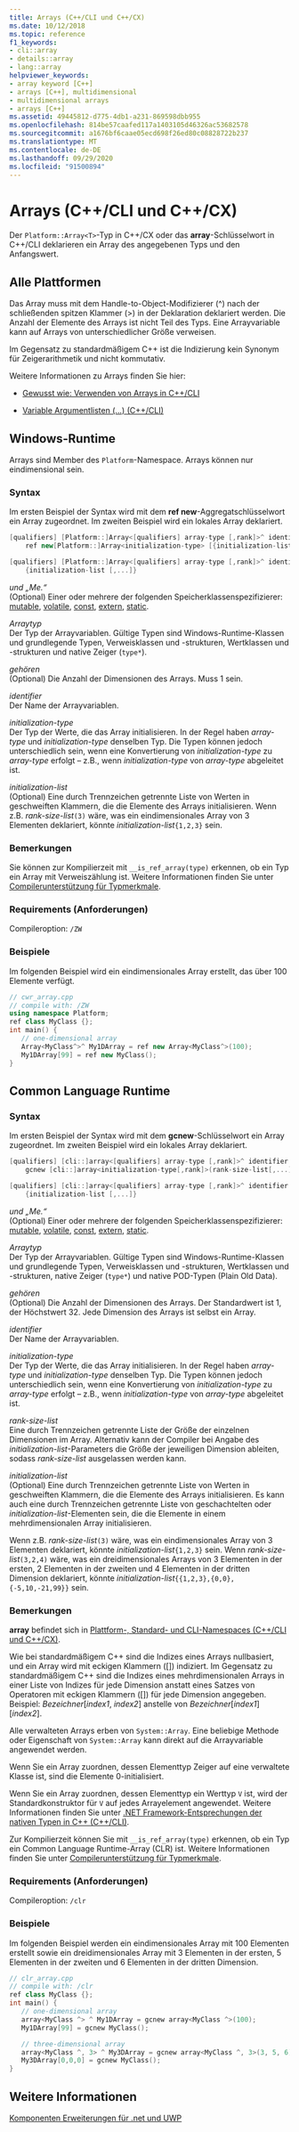```yaml
---
title: Arrays (C++/CLI und C++/CX)
ms.date: 10/12/2018
ms.topic: reference
f1_keywords:
- cli::array
- details::array
- lang::array
helpviewer_keywords:
- array keyword [C++]
- arrays [C++], multidimensional
- multidimensional arrays
- arrays [C++]
ms.assetid: 49445812-d775-4db1-a231-869598dbb955
ms.openlocfilehash: 814be57caafed117a1403105d46326ac53682578
ms.sourcegitcommit: a1676bf6caae05ecd698f26ed80c08828722b237
ms.translationtype: MT
ms.contentlocale: de-DE
ms.lasthandoff: 09/29/2020
ms.locfileid: "91500894"
---
```

# <a name="arrays-ccli-and-ccx"></a>Arrays (C++/CLI und C++/CX)

Der `Platform::Array<T>`-Typ in C++/CX oder das **array**-Schlüsselwort in C++/CLI deklarieren ein Array des angegebenen Typs und den Anfangswert.

## <a name="all-platforms"></a>Alle Plattformen

Das Array muss mit dem Handle-to-Object-Modifizierer (^) nach der schließenden spitzen Klammer (>) in der Deklaration deklariert werden.
Die Anzahl der Elemente des Arrays ist nicht Teil des Typs. Eine Arrayvariable kann auf Arrays von unterschiedlicher Größe verweisen.

Im Gegensatz zu standardmäßigem C++ ist die Indizierung kein Synonym für Zeigerarithmetik und nicht kommutativ.

Weitere Informationen zu Arrays finden Sie hier:

- [Gewusst wie: Verwenden von Arrays in C++/CLI](../dotnet/how-to-use-arrays-in-cpp-cli.md)

- [Variable Argumentlisten (...) (C++/CLI)](variable-argument-lists-dot-dot-dot-cpp-cli.md)

## <a name="windows-runtime"></a>Windows-Runtime

Arrays sind Member des `Platform`-Namespace. Arrays können nur eindimensional sein.

### <a name="syntax"></a>Syntax

Im ersten Beispiel der Syntax wird mit dem **ref new**-Aggregatschlüsselwort ein Array zugeordnet. Im zweiten Beispiel wird ein lokales Array deklariert.

```cpp
[qualifiers] [Platform::]Array<[qualifiers] array-type [,rank]>^ identifier =
    ref new[Platform::]Array<initialization-type> [{initialization-list [,...]}]

[qualifiers] [Platform::]Array<[qualifiers] array-type [,rank]>^ identifier =
    {initialization-list [,...]}
```

*und „Me.“*<br/>
(Optional) Einer oder mehrere der folgenden Speicherklassenspezifizierer: [mutable](../cpp/mutable-data-members-cpp.md), [volatile](../cpp/volatile-cpp.md), [const](../cpp/const-cpp.md), [extern](../cpp/extern-cpp.md), [static](../cpp/static-members-cpp.md).

*Arraytyp*<br/>
Der Typ der Arrayvariablen. Gültige Typen sind Windows-Runtime-Klassen und grundlegende Typen, Verweisklassen und -strukturen, Wertklassen und -strukturen und native Zeiger (`type*`).

*gehören*<br/>
(Optional) Die Anzahl der Dimensionen des Arrays. Muss 1 sein.

*identifier*<br/>
Der Name der Arrayvariablen.

*initialization-type*<br/>
Der Typ der Werte, die das Array initialisieren. In der Regel haben *array-type* und *initialization-type* denselben Typ. Die Typen können jedoch unterschiedlich sein, wenn eine Konvertierung von *initialization-type* zu *array-type* erfolgt – z.B., wenn *initialization-type* von *array-type* abgeleitet ist.

*initialization-list*<br/>
(Optional) Eine durch Trennzeichen getrennte Liste von Werten in geschweiften Klammern, die die Elemente des Arrays initialisieren. Wenn z.B. *rank-size-list*`(3)` wäre, was ein eindimensionales Array von 3 Elementen deklariert, könnte *initialization-list*`{1,2,3}` sein.

### <a name="remarks"></a>Bemerkungen

Sie können zur Kompilierzeit mit `__is_ref_array(type)` erkennen, ob ein Typ ein Array mit Verweiszählung ist. Weitere Informationen finden Sie unter [Compilerunterstützung für Typmerkmale](compiler-support-for-type-traits-cpp-component-extensions.md).

### <a name="requirements"></a>Requirements (Anforderungen)

Compileroption: `/ZW`

### <a name="examples"></a>Beispiele

Im folgenden Beispiel wird ein eindimensionales Array erstellt, das über 100 Elemente verfügt.

```cpp
// cwr_array.cpp
// compile with: /ZW
using namespace Platform;
ref class MyClass {};
int main() {
   // one-dimensional array
   Array<MyClass^>^ My1DArray = ref new Array<MyClass^>(100);
   My1DArray[99] = ref new MyClass();
}
```

## <a name="common-language-runtime"></a>Common Language Runtime

### <a name="syntax"></a>Syntax

Im ersten Beispiel der Syntax wird mit dem **gcnew**-Schlüsselwort ein Array zugeordnet. Im zweiten Beispiel wird ein lokales Array deklariert.

```cpp
[qualifiers] [cli::]array<[qualifiers] array-type [,rank]>^ identifier =
    gcnew [cli::]array<initialization-type[,rank]>(rank-size-list[,...]) [{initialization-list [,...]}]

[qualifiers] [cli::]array<[qualifiers] array-type [,rank]>^ identifier =
    {initialization-list [,...]}
```

*und „Me.“*<br/>
(Optional) Einer oder mehrere der folgenden Speicherklassenspezifizierer: [mutable](../cpp/mutable-data-members-cpp.md), [volatile](../cpp/volatile-cpp.md), [const](../cpp/const-cpp.md), [extern](../cpp/extern-cpp.md), [static](../cpp/static-members-cpp.md).

*Arraytyp*<br/>
Der Typ der Arrayvariablen. Gültige Typen sind Windows-Runtime-Klassen und grundlegende Typen, Verweisklassen und -strukturen, Wertklassen und -strukturen, native Zeiger (`type*`) und native POD-Typen (Plain Old Data).

*gehören*<br/>
(Optional) Die Anzahl der Dimensionen des Arrays. Der Standardwert ist 1, der Höchstwert 32. Jede Dimension des Arrays ist selbst ein Array.

*identifier*<br/>
Der Name der Arrayvariablen.

*initialization-type*<br/>
Der Typ der Werte, die das Array initialisieren. In der Regel haben *array-type* und *initialization-type* denselben Typ. Die Typen können jedoch unterschiedlich sein, wenn eine Konvertierung von *initialization-type* zu *array-type* erfolgt – z.B., wenn *initialization-type* von *array-type* abgeleitet ist.

*rank-size-list*<br/>
Eine durch Trennzeichen getrennte Liste der Größe der einzelnen Dimensionen im Array. Alternativ kann der Compiler bei Angabe des *initialization-list*-Parameters die Größe der jeweiligen Dimension ableiten, sodass *rank-size-list* ausgelassen werden kann.

*initialization-list*<br/>
(Optional) Eine durch Trennzeichen getrennte Liste von Werten in geschweiften Klammern, die die Elemente des Arrays initialisieren. Es kann auch eine durch Trennzeichen getrennte Liste von geschachtelten oder *initialization-list*-Elementen sein, die die Elemente in einem mehrdimensionalen Array initialisieren.

Wenn z.B. *rank-size-list*`(3)` wäre, was ein eindimensionales Array von 3 Elementen deklariert, könnte *initialization-list*`{1,2,3}` sein. Wenn *rank-size-list*`(3,2,4)` wäre, was ein dreidimensionales Arrays von 3 Elementen in der ersten, 2 Elementen in der zweiten und 4 Elementen in der dritten Dimension deklariert, könnte *initialization-list*`{{1,2,3},{0,0},{-5,10,-21,99}}` sein.

### <a name="remarks"></a>Bemerkungen

**array** befindet sich in [Plattform-, Standard- und CLI-Namespaces (C++/CLI und C++/CX)](platform-default-and-cli-namespaces-cpp-component-extensions.md).

Wie bei standardmäßigem C++ sind die Indizes eines Arrays nullbasiert, und ein Array wird mit eckigen Klammern ([]) indiziert. Im Gegensatz zu standardmäßigem C++ sind die Indizes eines mehrdimensionalen Arrays in einer Liste von Indizes für jede Dimension anstatt eines Satzes von Operatoren mit eckigen Klammern ([]) für jede Dimension angegeben. Beispiel: *Bezeichner*[*index1*, *index2*] anstelle von *Bezeichner*[*index1*][*index2*].

Alle verwalteten Arrays erben von `System::Array`. Eine beliebige Methode oder Eigenschaft von `System::Array` kann direkt auf die Arrayvariable angewendet werden.

Wenn Sie ein Array zuordnen, dessen Elementtyp Zeiger auf eine verwaltete Klasse ist, sind die Elemente 0-initialisiert.

Wenn Sie ein Array zuordnen, dessen Elementtyp ein Werttyp `V` ist, wird der Standardkonstruktor für `V` auf jedes Arrayelement angewendet. Weitere Informationen finden Sie unter [.NET Framework-Entsprechungen der nativen Typen in C++ (C++/CLI)](../dotnet/managed-types-cpp-cli.md#dotnet).

Zur Kompilierzeit können Sie mit `__is_ref_array(type)` erkennen, ob ein Typ ein Common Language Runtime-Array (CLR) ist. Weitere Informationen finden Sie unter [Compilerunterstützung für Typmerkmale](compiler-support-for-type-traits-cpp-component-extensions.md).

### <a name="requirements"></a>Requirements (Anforderungen)

Compileroption: `/clr`

### <a name="examples"></a>Beispiele

Im folgenden Beispiel werden ein eindimensionales Array mit 100 Elementen erstellt sowie ein dreidimensionales Array mit 3 Elementen in der ersten, 5 Elementen in der zweiten und 6 Elementen in der dritten Dimension.

```cpp
// clr_array.cpp
// compile with: /clr
ref class MyClass {};
int main() {
   // one-dimensional array
   array<MyClass ^> ^ My1DArray = gcnew array<MyClass ^>(100);
   My1DArray[99] = gcnew MyClass();

   // three-dimensional array
   array<MyClass ^, 3> ^ My3DArray = gcnew array<MyClass ^, 3>(3, 5, 6);
   My3DArray[0,0,0] = gcnew MyClass();
}
```

## <a name="see-also"></a>Weitere Informationen

[Komponenten Erweiterungen für .net und UWP](component-extensions-for-runtime-platforms.md)
